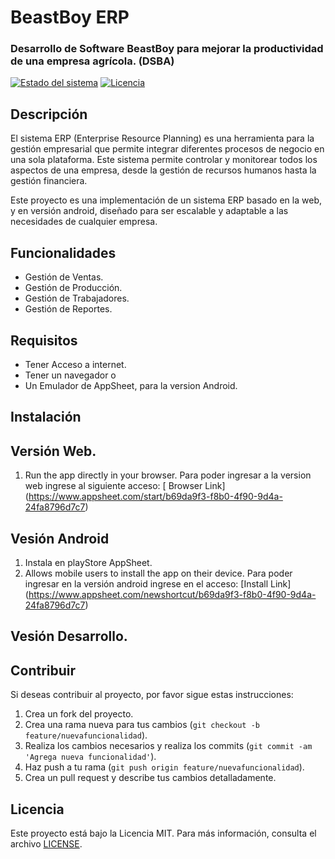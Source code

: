 # BeastBoy ERP
### Desarrollo de Software BeastBoy para mejorar la productividad de una empresa agrícola. (DSBA)

[![Estado del sistema](https://img.shields.io/badge/Estado-en%20desarrollo-yellow)](https://github.com/tuusuario/tuproyecto)
[![Licencia](https://img.shields.io/github/license/tuusuario/tuproyecto)](https://github.com/tuusuario/tuproyecto/blob/main/LICENSE)

## Descripción

El sistema ERP (Enterprise Resource Planning) es una herramienta para la gestión empresarial que permite integrar diferentes procesos de negocio en una sola plataforma. Este sistema permite controlar y monitorear todos los aspectos de una empresa, desde la gestión de recursos humanos hasta la gestión financiera.

Este proyecto es una implementación de un sistema ERP basado en la web, y en versión android, diseñado para ser escalable y adaptable a las necesidades de cualquier empresa. 

## Funcionalidades

- Gestión de Ventas.
- Gestión de Producción.
- Gestión de Trabajadores.
- Gestión de Reportes. 

## Requisitos

- Tener Acceso a internet. 
- Tener un navegador o 
- Un Emulador de AppSheet, para la version Android. 

## Instalación

## Versión Web.
1. Run the app directly in your browser. 
      Para poder ingresar a la version web ingrese al siguiente acceso: [ Browser Link] (https://www.appsheet.com/start/b69da9f3-f8b0-4f90-9d4a-24fa8796d7c7)
## Vesión Android
1. Instala en playStore AppSheet. 
2. Allows mobile users to install the app on their device. 
      Para poder ingresar en la versión android ingrese en el acceso: [Install Link] (https://www.appsheet.com/newshortcut/b69da9f3-f8b0-4f90-9d4a-24fa8796d7c7)
      
## Vesión Desarrollo. 


## Contribuir

Si deseas contribuir al proyecto, por favor sigue estas instrucciones:

1. Crea un fork del proyecto.
2. Crea una rama nueva para tus cambios (`git checkout -b feature/nuevafuncionalidad`).
3. Realiza los cambios necesarios y realiza los commits (`git commit -am 'Agrega nueva funcionalidad'`).
4. Haz push a tu rama (`git push origin feature/nuevafuncionalidad`).
5. Crea un pull request y describe tus cambios detalladamente.

## Licencia

Este proyecto está bajo la Licencia MIT. Para más información, consulta el archivo [LICENSE](https://github.com/tuusuario/tuproyecto/blob/main/LICENSE).

